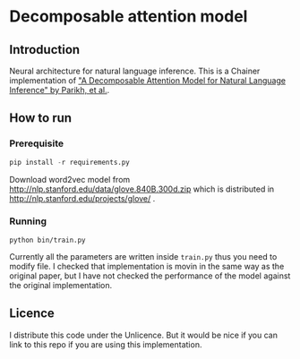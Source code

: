
# Decomposable attention model

## Introduction

Neural architecture for natural language inference. This is a Chainer implementation of
["A Decomposable Attention Model for Natural Language Inference" by Parikh, et al.](https://arxiv.org/abs/1606.01933).

## How to run

### Prerequisite

```python
pip install -r requirements.py
```

Download word2vec model from http://nlp.stanford.edu/data/glove.840B.300d.zip  which is distributed in
http://nlp.stanford.edu/projects/glove/ .

### Running

```
python bin/train.py
```

Currently all the parameters are written inside `train.py` thus you need to modify file.
I checked that implementation is movin in the same way as the original paper, but I have not checked the performance of the model against the original implementation.

## Licence

I distribute this code under the Unlicence.
But it would be nice if you can link to this repo if you are using this implementation.